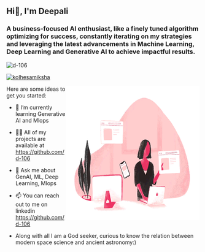 ## Hi👋, I'm Deepali

### A business-focused AI enthusiast, like a finely tuned algorithm optimizing for success, constantly iterating on my strategies and leveraging the latest advancements in Machine Learning, Deep Learning and Generative AI to achieve impactful results.

<p align="left"> <img src="https://komarev.com/ghpvc/?username=d-106&label=Profile%20views&color=0e75b6&style=flat" alt="d-106" /> </p>

<p align="left"> <a href="https://github.com/ryo-ma/github-profile-trophy"><img src="https://github-profile-trophy.vercel.app/?username=d-106" alt="kolhesamiksha" /></a> </p>

<p><img align="right" alt="gif" src="https://github.com/kolhesamiksha/kolhesamiksha/blob/main/img.gif" width="350" height="350" /></p>


Here are some ideas to get you started:

- 🌱 I’m currently learning Generative AI and Mlops

- 👨‍💻 All of my projects are available at https://github.com/d-106

- 💬 Ask me about GenAI, ML, Deep Learning, Mlops

- 📫 You can reach out to me on linkedin https://github.com/d-106

- Along with all I am a God seeker, curious to know the relation between modern space science and ancient astronomy:)

